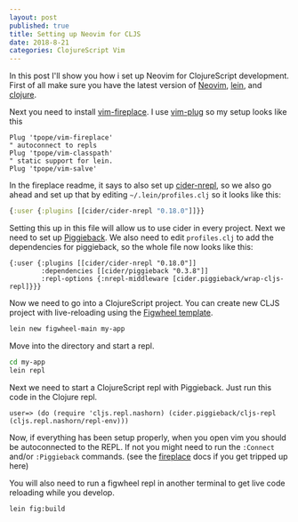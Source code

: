 ```yaml
---
layout: post
published: true
title: Setting up Neovim for CLJS
date: 2018-8-21
categories: ClojureScript Vim
---
```


In this post I'll show you how i set up Neovim for ClojureScript
development. First of all make sure you have the latest version of
[Neovim][neovim], [lein][lein], and [clojure][clojure].

Next you need to install [vim-fireplace][fireplace]. I use 
[vim-plug][plug] so my setup looks like this

```
Plug 'tpope/vim-fireplace'
" autoconnect to repls
Plug 'tpope/vim-classpath'
" static support for lein.
Plug 'tpope/vim-salve'
```

In the fireplace readme, it says to also set up [cider-nrepl][cider],
so we also go ahead and set up that by editing `~/.lein/profiles.clj`
so it looks like this:

```clojure
{:user {:plugins [[cider/cider-nrepl "0.18.0"]]}}
```

Setting this up in this file will allow us to use cider in every
project. Next we need to set up [Piggieback][piggieback]. We
also need to edit `profiles.clj` to add the dependencies for 
piggieback, so the whole file now looks like this:

```
{:user {:plugins [[cider/cider-nrepl "0.18.0"]]
        :dependencies [[cider/piggieback "0.3.8"]]
        :repl-options {:nrepl-middleware [cider.piggieback/wrap-cljs-repl]}}}

```

Now we need to go into a ClojureScript project. You can create 
new CLJS project with live-reloading using the 
[Figwheel template][figwheel].

```sh
lein new figwheel-main my-app
```

Move into the directory and start a repl.

```sh
cd my-app
lein repl
```

Next we need to start a ClojureScript repl with Piggieback.
Just run this code in the Clojure repl.

```
user=> (do (require 'cljs.repl.nashorn) (cider.piggieback/cljs-repl (cljs.repl.nashorn/repl-env)))
```

Now, if everything has been setup properly, when you open vim
you should be autoconnected to the REPL. If not you might need 
to run the `:Connect` and/or `:Piggieback` commands. (see the
[fireplace][fireplace] docs if you get tripped up here)

You will also need to run a figwheel repl in another terminal
to get live code reloading while you develop. 

```
lein fig:build
```

[neovim]:https://neovim.io
[lein]:https://leiningen.org/
[clojure]:https://clojure.org/
[fireplace]:https://github.com/tpope/vim-fireplace
[plug]:https://github.com/junegunn/vim-plug
[cider]:https://github.com/clojure-emacs/cider-nrepl
[piggieback]:https://github.com/nrepl/piggieback
[figwheel]:https://rigsomelight.com/figwheel-main-template/
